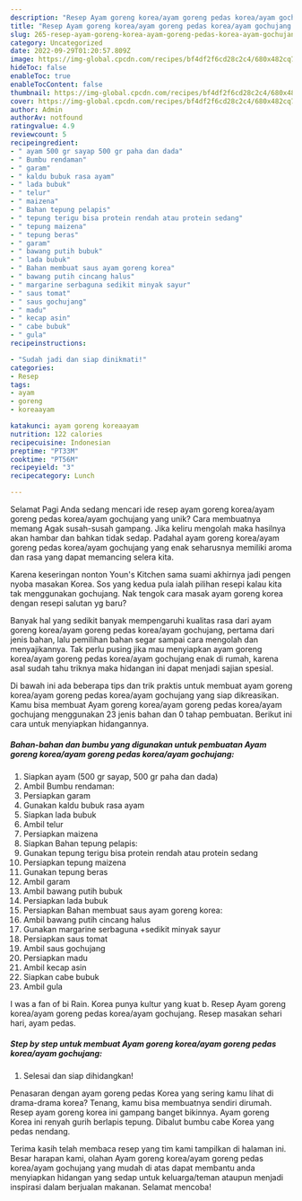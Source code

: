 ```yaml
---
description: "Resep Ayam goreng korea/ayam goreng pedas korea/ayam gochujang yang Enak, Enak"
title: "Resep Ayam goreng korea/ayam goreng pedas korea/ayam gochujang yang Enak, Enak"
slug: 265-resep-ayam-goreng-korea-ayam-goreng-pedas-korea-ayam-gochujang-yang-enak-enak
category: Uncategorized
date: 2022-09-29T01:20:57.809Z
image: https://img-global.cpcdn.com/recipes/bf4df2f6cd28c2c4/680x482cq70/ayam-goreng-koreaayam-goreng-pedas-koreaayam-gochujang-foto-resep-utama.jpg
hideToc: false
enableToc: true
enableTocContent: false
thumbnail: https://img-global.cpcdn.com/recipes/bf4df2f6cd28c2c4/680x482cq70/ayam-goreng-koreaayam-goreng-pedas-koreaayam-gochujang-foto-resep-utama.jpg
cover: https://img-global.cpcdn.com/recipes/bf4df2f6cd28c2c4/680x482cq70/ayam-goreng-koreaayam-goreng-pedas-koreaayam-gochujang-foto-resep-utama.jpg
author: Admin
authorAv: notfound
ratingvalue: 4.9
reviewcount: 5
recipeingredient:
- " ayam 500 gr sayap 500 gr paha dan dada"
- " Bumbu rendaman"
- " garam"
- " kaldu bubuk rasa ayam"
- " lada bubuk"
- " telur"
- " maizena"
- " Bahan tepung pelapis"
- " tepung terigu bisa protein rendah atau protein sedang"
- " tepung maizena"
- " tepung beras"
- " garam"
- " bawang putih bubuk"
- " lada bubuk"
- " Bahan membuat saus ayam goreng korea"
- " bawang putih cincang halus"
- " margarine serbaguna sedikit minyak sayur"
- " saus tomat"
- " saus gochujang"
- " madu"
- " kecap asin"
- " cabe bubuk"
- " gula"
recipeinstructions:

- "Sudah jadi dan siap dinikmati!"
categories:
- Resep
tags:
- ayam
- goreng
- koreaayam

katakunci: ayam goreng koreaayam 
nutrition: 122 calories
recipecuisine: Indonesian
preptime: "PT33M"
cooktime: "PT56M"
recipeyield: "3"
recipecategory: Lunch

---
```



Selamat Pagi Anda sedang mencari ide resep ayam goreng korea/ayam goreng pedas korea/ayam gochujang yang unik? Cara membuatnya memang Agak susah-susah gampang. Jika keliru mengolah maka hasilnya akan hambar dan bahkan tidak sedap. Padahal ayam goreng korea/ayam goreng pedas korea/ayam gochujang yang enak seharusnya memiliki aroma dan rasa yang dapat memancing selera kita.


Karena keseringan nonton Youn&#39;s Kitchen sama suami akhirnya jadi pengen nyoba masakan Korea. Sos yang kedua pula ialah pilihan resepi kalau kita tak menggunakan gochujang. Nak tengok cara masak ayam goreng korea dengan resepi salutan yg baru?

Banyak hal yang sedikit banyak mempengaruhi kualitas rasa dari ayam goreng korea/ayam goreng pedas korea/ayam gochujang, pertama dari jenis bahan, lalu pemilihan bahan segar sampai cara mengolah dan menyajikannya. Tak perlu pusing jika mau menyiapkan ayam goreng korea/ayam goreng pedas korea/ayam gochujang enak di rumah, karena asal sudah tahu triknya maka hidangan ini dapat menjadi sajian spesial.


Di bawah ini ada beberapa tips dan trik praktis untuk membuat ayam goreng korea/ayam goreng pedas korea/ayam gochujang yang siap dikreasikan. Kamu bisa membuat Ayam goreng korea/ayam goreng pedas korea/ayam gochujang menggunakan 23 jenis bahan dan 0 tahap pembuatan. Berikut ini cara untuk menyiapkan hidangannya.

<!--inarticleads1-->

##### Bahan-bahan dan bumbu yang digunakan untuk pembuatan Ayam goreng korea/ayam goreng pedas korea/ayam gochujang:

1. Siapkan  ayam (500 gr sayap, 500 gr paha dan dada)
1. Ambil  Bumbu rendaman:
1. Persiapkan  garam
1. Gunakan  kaldu bubuk rasa ayam
1. Siapkan  lada bubuk
1. Ambil  telur
1. Persiapkan  maizena
1. Siapkan  Bahan tepung pelapis:
1. Gunakan  tepung terigu bisa protein rendah atau protein sedang
1. Persiapkan  tepung maizena
1. Gunakan  tepung beras
1. Ambil  garam
1. Ambil  bawang putih bubuk
1. Persiapkan  lada bubuk
1. Persiapkan  Bahan membuat saus ayam goreng korea:
1. Ambil  bawang putih cincang halus
1. Gunakan  margarine serbaguna +sedikit minyak sayur
1. Persiapkan  saus tomat
1. Ambil  saus gochujang
1. Persiapkan  madu
1. Ambil  kecap asin
1. Siapkan  cabe bubuk
1. Ambil  gula


I was a fan of bi Rain. Korea punya kultur yang kuat b. Resep Ayam goreng korea/ayam goreng pedas korea/ayam gochujang. Resep masakan sehari hari, ayam pedas. 

<!--inarticleads2-->

##### Step by step untuk membuat Ayam goreng korea/ayam goreng pedas korea/ayam gochujang:


1. Selesai dan siap dihidangkan!

Penasaran dengan ayam goreng pedas Korea yang sering kamu lihat di drama-drama korea? Tenang, kamu bisa membuatnya sendiri dirumah. Resep ayam goreng korea ini gampang banget bikinnya. Ayam goreng Korea ini renyah gurih berlapis tepung. Dibalut bumbu cabe Korea yang pedas nendang. 

Terima kasih telah membaca resep yang tim kami tampilkan di halaman ini. Besar harapan kami, olahan Ayam goreng korea/ayam goreng pedas korea/ayam gochujang yang mudah di atas dapat membantu anda menyiapkan hidangan yang sedap untuk keluarga/teman ataupun menjadi inspirasi dalam berjualan makanan. Selamat mencoba!
